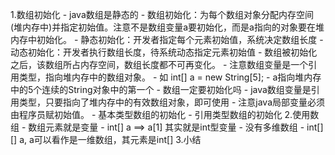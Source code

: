 1.数组初始化
	- java数组是静态的
		- 数组初始化：为每个数组对象分配内存空间(堆内存中)并指定初始值。注意不是数组变量a要初始化，而是a指向的对象要在堆内存中初始化。
			- 静态初始化：开发者指定每个元素初始值，系统决定数组长度
			- 动态初始化：开发者执行数组长度，待系统动态指定元素初始值
		- 数组被初始化之后，该数组所占内存空间，数组长度都不可再变化。
		- 注意数组变量是一个引用类型，指向堆内存中的数组对象。
			- 如 int[] a = new String[5];
			- a指向堆内存中的5个连续的String对象中的第一个
	- 数组一定要初始化吗
		- java数组变量是引用类型，只要指向了堆内存中的有效数组对象，即可使用
		- 注意java局部变量必须由程序员赋初始值。
	- 基本类型数组的初始化
	- 引用类型数组的初始化
2.使用数组
	- 数组元素就是变量
		- int[] a ==> a[1] 其实就是int型变量
	- 没有多维数组
		- int[][] a, a可以看作是一维数组，其元素是int[]
3.小结